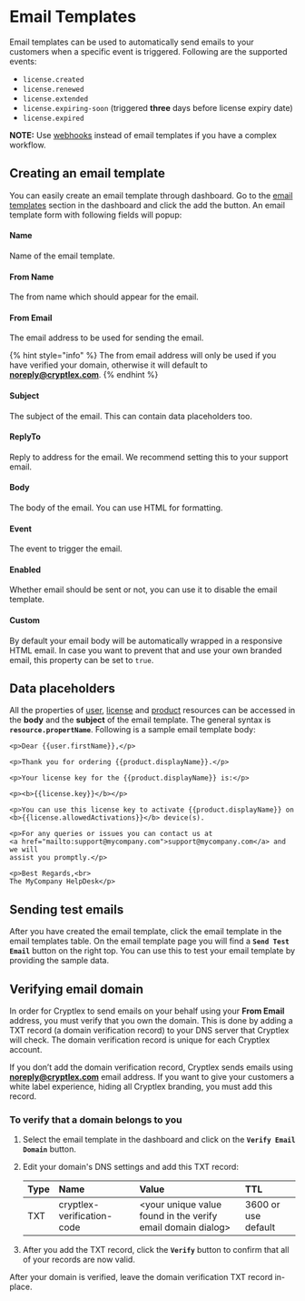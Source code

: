 # Email Templates

Email templates can be used to automatically send emails to your customers when a specific event is triggered. Following are the supported events:

* `license.created`
* `license.renewed`
* `license.extended`
* `license.expiring-soon` \(triggered **three** days before license expiry date\)
* `license.expired`

**NOTE:** Use [webhooks](webhooks.md) instead of email templates if you have a complex workflow.

## Creating an email template

You can easily create an email template through dashboard. Go to the [email templates](https://app.cryptlex.com/email-templates) section in the dashboard and click the add the button. An email template form with following fields will popup: 

#### **Name**

Name of the email template.

#### **From Name**

The from name which should appear for the email.

#### **From Email**

The email address to be used for sending the email.

{% hint style="info" %}
The from email address will only be used if you have verified your domain, otherwise it will default to **noreply@cryptlex.com**.
{% endhint %}

#### Subject

The subject of the email. This can contain data placeholders too.

#### **ReplyTo**

Reply to address for the email. We recommend setting this to your support email.

#### **Body**

The body of the email. You can use HTML for formatting.

#### **Event**

The event to trigger the email.

#### **Enabled**

Whether email should be sent or not, you can use it to disable the email template.

#### **Custom**

By default your email body will be automatically wrapped in a responsive HTML email. In case you want to prevent that and use your own branded email, this property can be set to `true`.

## Data placeholders

All the properties of [user](https://api.cryptlex.com/v3/docs#operation/get/v3/users/{id}), [license](https://api.cryptlex.com/v3/docs#operation/get/v3/licenses/{id}) and [product](https://api.cryptlex.com/v3/docs#operation/get/v3/products/{id}) resources can be accessed in the **body** and the **subject** of the email template. The general syntax is **`resource.propertName`**. Following is a sample email template body:

```markup
<p>Dear {{user.firstName}},</p>

<p>Thank you for ordering {{product.displayName}}.</p>

<p>Your license key for the {{product.displayName}} is:</p> 

<p><b>{{license.key}}</b></p>

<p>You can use this license key to activate {{product.displayName}} on 
<b>{{license.allowedActivations}}</b> device(s).

<p>For any queries or issues you can contact us at 
<a href="mailto:support@mycompany.com">support@mycompany.com</a> and we will 
assist you promptly.</p>

<p>Best Regards,<br>
The MyCompany HelpDesk</p>
```

## Sending test emails

After you have created the email template, click the email template in the email templates table. On the email template page you will find a **`Send Test Email`** button on the right top. You can use this to test your email template by providing the sample data.

## Verifying email domain

In order for Cryptlex to send emails on your behalf using your **From Email** address, you must verify that you own the domain. This is done by adding a TXT record \(a domain verification record\) to your DNS server that Cryptlex will check. The domain verification record is unique for each Cryptlex account.

If you don’t add the domain verification record, Cryptlex sends emails using **noreply@cryptlex.com** email address. If you want to give your customers a white label experience, hiding all Cryptlex branding, you must add this record.

### **To verify that a domain belongs to you**

1. Select the email template in the dashboard and click on the **`Verify Email Domain`** button.
2. Edit your domain's DNS settings and add this TXT record:

   | Type | Name | Value | TTL |
   | :--- | :--- | :--- | :--- |
   | TXT | cryptlex-verification-code | &lt;your unique value found in the verify email domain dialog&gt; | 3600 or use default |

3. After you add the TXT record, click the **`Verify`** button to confirm that all of your records are now valid.

After your domain is verified, leave the domain verification TXT record in-place.

